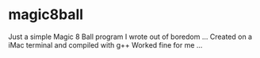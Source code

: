 # magic8ball
Just a simple Magic 8 Ball program I wrote out of boredom ...
Created on a iMac terminal and compiled with g++
Worked fine for me ...
